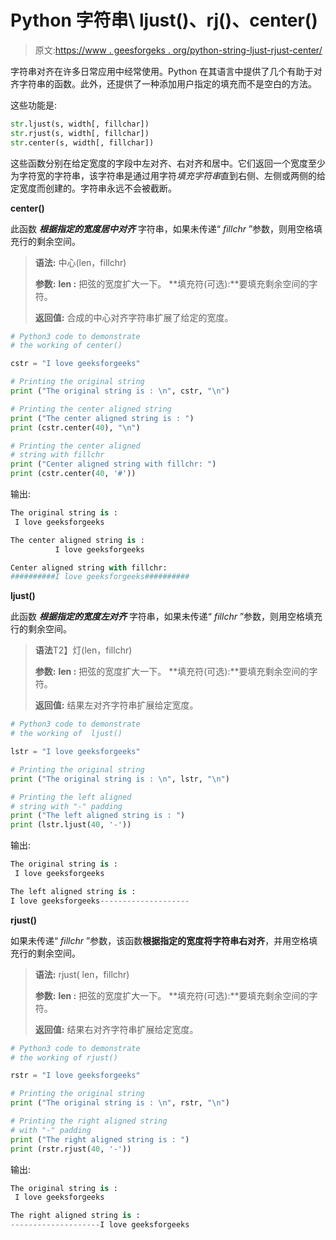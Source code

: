 # Python 字符串\ ljust()、rj()、center()

> 原文:[https://www . geesforgeks . org/python-string-ljust-rjust-center/](https://www.geeksforgeeks.org/python-string-ljust-rjust-center/)

字符串对齐在许多日常应用中经常使用。Python 在其语言中提供了几个有助于对齐字符串的函数。此外，还提供了一种添加用户指定的填充而不是空白的方法。

这些功能是:

```py
str.ljust(s, width[, fillchar])
str.rjust(s, width[, fillchar])
str.center(s, width[, fillchar])

```

这些函数分别在给定宽度的字段中左对齐、右对齐和居中。它们返回一个宽度至少为字符宽的字符串，该字符串是通过用字符*填充字符串*直到右侧、左侧或两侧的给定宽度而创建的。字符串永远不会被截断。

**center()**

此函数 ***根据指定的宽度居中对齐*** 字符串，如果未传递“ *fillchr* ”参数，则用空格填充行的剩余空间。

> **语法:**
> 中心(len，fillchr)
> 
> **参数:**
> **len :** 把弦的宽度扩大一下。
> **填充符(可选):**要填充剩余空间的字符。
> 
> **返回值:**
> 合成的中心对齐字符串扩展了给定的宽度。

```py
# Python3 code to demonstrate 
# the working of center()

cstr = "I love geeksforgeeks"

# Printing the original string
print ("The original string is : \n", cstr, "\n")

# Printing the center aligned string 
print ("The center aligned string is : ")
print (cstr.center(40), "\n")

# Printing the center aligned 
# string with fillchr
print ("Center aligned string with fillchr: ")
print (cstr.center(40, '#'))
```

输出:

```py
The original string is : 
 I love geeksforgeeks 

The center aligned string is : 
          I love geeksforgeeks           

Center aligned string with fillchr: 
##########I love geeksforgeeks##########

```

**ljust()**

此函数 ***根据指定的宽度左对齐*** 字符串，如果未传递“ *fillchr* ”参数，则用空格填充行的剩余空间。

> **语法**T2】灯(len，fillchr)
> 
> **参数:**
> **len :** 把弦的宽度扩大一下。
> **填充符(可选):**要填充剩余空间的字符。
> 
> **返回值:**
> 结果左对齐字符串扩展给定宽度。

```py
# Python3 code to demonstrate 
# the working of  ljust()

lstr = "I love geeksforgeeks"

# Printing the original string
print ("The original string is : \n", lstr, "\n")

# Printing the left aligned 
# string with "-" padding 
print ("The left aligned string is : ")
print (lstr.ljust(40, '-'))
```

输出:

```py
The original string is : 
 I love geeksforgeeks 

The left aligned string is : 
I love geeksforgeeks--------------------
```

**rjust()**

如果未传递“ *fillchr* ”参数，该函数**根据指定的宽度将字符串右对齐**，并用空格填充行的剩余空间。

> **语法:**
> rjust( len，fillchr)
> 
> **参数:**
> **len :** 把弦的宽度扩大一下。
> **填充符(可选):**要填充剩余空间的字符。
> 
> **返回值:**
> 结果右对齐字符串扩展给定宽度。

```py
# Python3 code to demonstrate 
# the working of rjust()

rstr = "I love geeksforgeeks"

# Printing the original string
print ("The original string is : \n", rstr, "\n")

# Printing the right aligned string
# with "-" padding 
print ("The right aligned string is : ")
print (rstr.rjust(40, '-'))
```

输出:

```py
The original string is : 
 I love geeksforgeeks 

The right aligned string is : 
--------------------I love geeksforgeeks
```